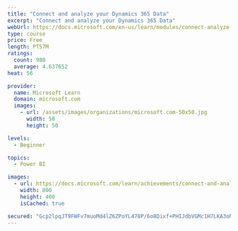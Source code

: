 ```yaml
---
title: "Connect and analyze your Dynamics 365 Data​"
excerpt: "Connect and analyze your Dynamics 365 Data​"
webUrl: https://docs.microsoft.com/en-us/learn/modules/connect-analyze-dynamics-365-data/
type: course
price: Free
length: PT57M
ratings:
  count: 988
  average: 4.637652
heat: 56

provider:
  name: Microsoft Learn
  domain: microsoft.com
  images:
    - url: /assets/images/organizations/microsoft.com-50x50.jpg
      width: 50
      height: 50

levels:
  - Beginner

topics:
  - Power BI

images:
  - url: https://docs.microsoft.com/learn/achievements/connect-and-analyze-your-microsoft-dynamics-365-data-social.png
    width: 800
    height: 400
    isCached: true

secured: "Gcp2lpqJT9FWFv7muoMd4lZ6ZPoYL478P/6o8Dixf+PHIJdbVGMc1H7LKA3oN9OpoKwi+xrKN54RGAN2eoAzPt23FusyrOLrhDRQZDaAi1PqEyC0kSgqyP+CFEVhSEBGpvzvRPSeHfMBmq6u8mJvWzhrDzFJ6LEU+rpFtwCxn/auZ+DaXPrYJpCqZLAIlgebugYE7Kn7Wtfuoaxe4a9wg4a75tZuxLibDWGAflm08dDaS0O0xcL40jKdU8VJYjV5PP5sFtVb8BQg33P+E4uZXZ+aNgJuaWFPVocyBbdkIFVWv4WReTwCxEOHCEo2FQ00lFShTlW2mKOiPD32Sgk2K24HS5aucqwOlZQMTykoRRcEkfKFaF++5PTvVZ53OfVKcBIXjpkmyB2mEoQiP8zppA==;fqB45caYw4sZ033vPp9d2w=="
---
```


